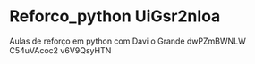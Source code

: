 # Reforco_python UiGsr2nloa
Aulas de reforço em python com Davi o Grande dwPZmBWNLW
 C54uVAcoc2 v6V9QsyHTN